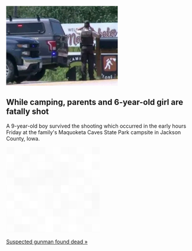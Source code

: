 
![While camping, parents and 6-year-old girl are fatally shot](./20220724055855.png)
## While camping, parents and 6-year-old girl are fatally shot

A 9-year-old boy survived the shooting which occurred in the early hours Friday at the family's Maquoketa Caves State Park campsite in Jackson County, Iowa.

![pic](../square_bg.png)

[Suspected gunman found dead »](https://www.yahoo.com/gma/parents-6-old-girl-killed-174842829.html)
